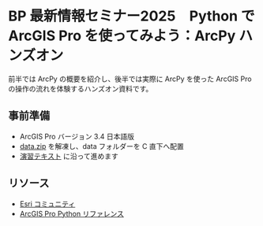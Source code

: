# BP 最新情報セミナー2025　Python で ArcGIS Pro を使ってみよう：ArcPy ハンズオン

前半では ArcPy の概要を紹介し、後半では実際に ArcPy を使った ArcGIS Pro の操作の流れを体験するハンズオン資料です。  

## 事前準備
- ArcGIS Pro バージョン 3.4 日本語版
- [data.zip](https://github.com/EsriJapan/workshops/raw/refs/heads/master/20250418_arcpy-hands-on/HandsOn/data.zip) を解凍し、data フォルダーを C 直下へ配置
- [演習テキスト](.//HandsOn/README.md) に沿って進めます


## リソース

* [Esri コミュニティ](https://community.esri.com/t5/arcgis-%E9%96%8B%E7%99%BA%E8%80%85%E3%82%B3%E3%83%9F%E3%83%A5%E3%83%8B%E3%83%86%E3%82%A3-documents/arcgis-pro-%E7%89%88-python-%E3%82%92%E4%BD%BF%E3%81%A3%E3%81%A6%E4%BD%9C%E6%A5%AD%E3%81%AE%E5%8A%B9%E7%8E%87%E5%8C%96%E3%82%92%E5%9B%B3%E3%82%8D%E3%81%86-arcpy-%E3%81%AE%E5%9F%BA%E7%A4%8E/ta-p/1224160)
* [ArcGIS Pro Python リファレンス](https://pro.arcgis.com/ja/pro-app/3.3/arcpy/main/arcgis-pro-arcpy-reference.htm)
